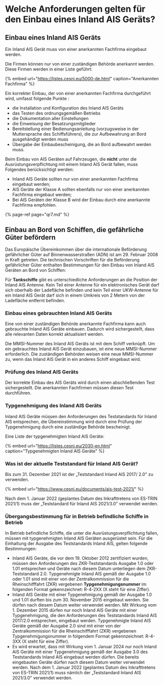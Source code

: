 # Welche Anforderungen gelten für den Einbau eines Inland AIS Geräts?

## **Einbau eines Inland AIS Geräts**

Ein Inland AIS Gerät muss von einer anerkannten Fachfirma eingebaut werden.

Die Firmen können nur von einer zuständigen Behörde anerkannt werden. Diese Firmen werden in einer Liste geführt:

{% embed url="https://listes.cesni.eu/5000-de.html" caption="Anerkannten Fachfirma" %}

Ein korrekter Einbau, der von einer anerkannten Fachfirma durchgeführt wird, umfasst folgende Punkte :

* die Installation und Konfiguration des Inland AIS Geräts
* das Testen des ordnungsgemäßen Betriebs
* die Dokumentation aller Einstellungen
* die Einweisung der Besatzungsmitglieder
* Bereitstellung einer Bedienungsanleitung \(vorzugsweise in der Muttersprache des Schiffsführers\), die zur Aufbewahrung an Bord ausgehändigt werden muss
* Übergabe der Einbaubescheinigung, die an Bord aufbewahrt werden muss.

Beim Einbau von AIS Geräten auf Fahrzeugen, die **nicht** unter die Ausrüstungsverpflichtung mit einem Inland AIS Gerät fallen, muss Folgendes berücksichtigt werden:

* Inland AIS Geräte sollten nur von einer anerkannten Fachfirma eingebaut werden;
* AIS Geräte der Klasse A sollten ebenfalls nur von einer anerkannten Fachfirma eingebaut werden;
* Bei AIS Geräten der Klasse B wird der Einbau durch eine anerkannte Fachfirma empfohlen.

{% page-ref page="qr7.md" %}

## Einbau an Bord von Schiffen, die gefährliche Güter befördern

Das Europäische Übereinkommen über die internationale Beförderung gefährlicher Güter auf Binnenwasserstraßen \(ADN\) ist am 29. Februar 2008 in Kraft getreten. Die technischen Vorschriften für die Beförderung gefährlicher Güter enthalten Bestimmungen für den Einbau von Inland AIS Geräten an Bord von Schiffen:

Für **Tankschiffe** gibt es unterschiedliche Anforderungen an die Position der Inland AIS Antenne. Kein Teil einer Antenne für ein elektronisches Gerät darf sich oberhalb der Ladefläche befinden und kein Teil einer UKW-Antenne für ein Inland AIS Gerät darf sich in einem Umkreis von 2 Metern von der Ladefläche entfernt befinden.

### Einbau eines gebrauchten Inland AIS Geräts

Eine von einer zuständigen Behörde anerkannte Fachfirma kann auch gebrauchte Inland AIS Geräte einbauen. Dadurch wird sichergestellt, dass alle relevanten Daten korrekt aktualisiert werden.

Die MMSI-Nummer des Inland AIS Geräts ist mit dem Schiff verknüpft. Um ein gebrauchtes Inland AIS Gerät einzubauen, ist eine neue MMSI-Nummer erforderlich. Die zuständigen Behörden weisen eine neue MMSI-Nummer zu, wenn das Inland AIS Gerät in ein anderes Schiff eingebaut wird.

### Prüfung des Inland AIS Geräts

Der korrekte Einbau des AIS Geräts wird durch einen abschließenden Test sichergestellt. Die anerkannten Fachfirmen müssen diesen Test durchführen.

### Typgenehmigung des Inland AIS Geräts

Inland AIS Geräte müssen den Anforderungen des Teststandards für Inland AIS entsprechen, die Übereinstimmung wird durch eine Prüfung der Typgenehmigung durch eine zuständige Behörde bescheinigt.

Eine Liste der typgenehmigten Inland AIS Geräte:

{% embed url="https://listes.cesni.eu/2030-en.html" caption="Typgenehmigten Inland AIS Geräte" %}

### Was ist der aktuelle Teststandard für Inland AIS Gerät? 

Bis zum 31. Dezember 2021 ist der „Teststandard Inland AIS 2017/ 2.0" zu verwenden.

{% embed url="https://www.cesni.eu/documents/ais-test-2021/" %}

Nach dem 1. Januar 2022 \(geplantes Datum des Inkrafttretens von ES-TRIN 2021/1\) muss der „Teststandard für Inland AIS 2021/3.0" verwendet werden.

### Übergangsbestimmung für in Betrieb befindliche Schiffe in Betrieb

In Betrieb befindliche Schiffe, die unter die Ausrüstungsverpflichtung fallen, müssen mit typgenehmigten Inland AIS Geräten ausgerüstet sein. Für die Einhaltung der Ausgabe des Teststandards Inland AIS, gelten folgende Bestimmungen:

* Inland AIS Geräte, die vor dem 19. Oktober 2012 zertifiziert wurden, müssen den Anforderungen des ZKR-Teststandards Ausgabe 1.0 oder 1.01 entsprechen und Geräte nach diesem Datum unterliegen dem ZKR-Teststandard 2.0. Typgenehmigte Inland AIS gemäß der Ausgabe 1.0 oder 1.01 sind mit einer von der Zentralkommission für die Rheinschifffahrt \(ZKR\) vergebenen **Typgenehmigungsnummer** im folgenden Format gekennzeichnet: R-4-2XX \(X steht für eine Ziffer\).
* Inland AIS Geräte mit einer Typgenehmigung gemäß der Ausgabe 1.0 und 1.01 durften bis zum 30. November 2015 eingebaut werden. Sie dürfen nach diesem Datum weiter verwendet werden. Mit Wirkung vom 1. Dezember 2015 dürfen nur noch Inland AIS Geräte mit einer Typgenehmigung, die den Anforderungen des Teststandards Inland AIS 2017/2.0 entsprechen, eingebaut werden. Typgenehmigte Inland AIS Geräte gemäß der Ausgabe 2.0 sind mit einer von der Zentralkommission für die Rheinschifffahrt \(ZKR\) vergebenen Typgenehmigungsnummer in folgendem Format gekennzeichnet: R-4-3XX \(X steht für eine Ziffer\).
* Es wird erwartet, dass mit Wirkung vom 1. Januar 2024 nur noch Inland AIS Geräte mit einer Typgenehmigung gemäß der Ausgabe 3.0 des Teststandards Inland AIS eingebaut werden dürfen. Die bereits eingebauten Geräte dürfen nach diesem Datum weiter verwendet werden. Nach dem 1. Januar 2022 \(geplantes Datum des Inkrafttretens von ES-TRIN 2021/1\) muss nämlich der „Teststandard Inland AIS 2021/3.0" verwendet werden.

